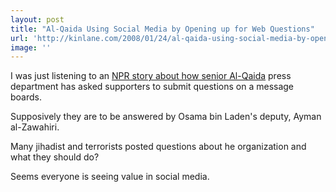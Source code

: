 ```yaml
---
layout: post
title: "Al-Qaida Using Social Media by Opening up for Web Questions"
url: 'http://kinlane.com/2008/01/24/al-qaida-using-social-media-by-opening-up-for-web-questions/'
image: ''
---
```


I was just listening to an [NPR story about how senior Al-Qaida][1] press department has asked supporters to submit questions on a message boards.

Supposively they are to be answered by Osama bin Laden's deputy, Ayman al-Zawahiri.

Many jihadist and terrorists posted questions about he organization and what they should do?

Seems everyone is seeing value in social media.

   [1]: http://www.npr.org/templates/story/story.php?storyId=18337970
